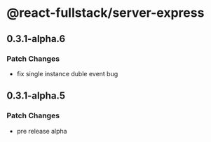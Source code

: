 # @react-fullstack/server-express

## 0.3.1-alpha.6

### Patch Changes

- fix single instance duble event bug

## 0.3.1-alpha.5

### Patch Changes

- pre release alpha
